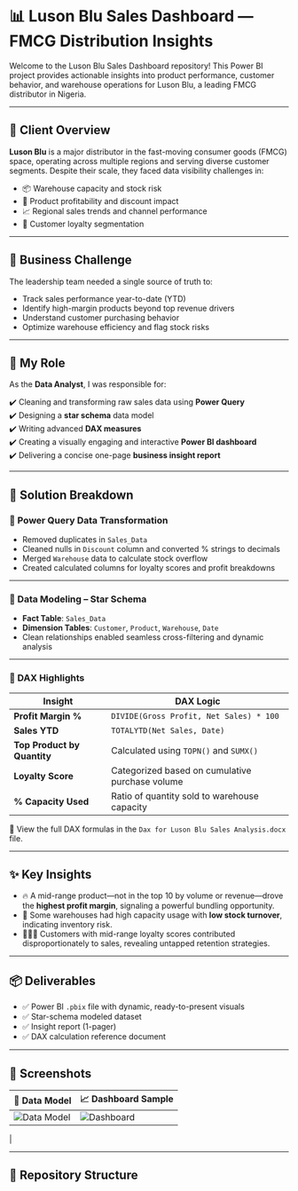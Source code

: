# 📊 Luson Blu Sales Dashboard — FMCG Distribution Insights

Welcome to the Luson Blu Sales Dashboard repository! This Power BI project provides actionable insights into product performance, customer behavior, and warehouse operations for Luson Blu, a leading FMCG distributor in Nigeria.

---

## 🏢 Client Overview

**Luson Blu** is a major distributor in the fast-moving consumer goods (FMCG) space, operating across multiple regions and serving diverse customer segments. Despite their scale, they faced data visibility challenges in:

- 📦 Warehouse capacity and stock risk
- 🛒 Product profitability and discount impact
- 📈 Regional sales trends and channel performance
- 👥 Customer loyalty segmentation

---

## 💼 Business Challenge

The leadership team needed a single source of truth to:

- Track sales performance year-to-date (YTD)
- Identify high-margin products beyond top revenue drivers
- Understand customer purchasing behavior
- Optimize warehouse efficiency and flag stock risks

---

## 🎯 My Role

As the **Data Analyst**, I was responsible for:

✔️ Cleaning and transforming raw sales data using **Power Query**  
✔️ Designing a **star schema** data model  
✔️ Writing advanced **DAX measures**  
✔️ Creating a visually engaging and interactive **Power BI dashboard**  
✔️ Delivering a concise one-page **business insight report**

---

## 🔧 Solution Breakdown

### 🔄 Power Query Data Transformation

- Removed duplicates in `Sales_Data`
- Cleaned nulls in `Discount` column and converted % strings to decimals
- Merged `Warehouse` data to calculate stock overflow
- Created calculated columns for loyalty scores and profit breakdowns

---

### 🧩 Data Modeling – Star Schema

- **Fact Table**: `Sales_Data`  
- **Dimension Tables**: `Customer`, `Product`, `Warehouse`, `Date`  
- Clean relationships enabled seamless cross-filtering and dynamic analysis

---

### 🧠 DAX Highlights

| Insight                     | DAX Logic                                                   |
|-----------------------------|-------------------------------------------------------------|
| **Profit Margin %**         | `DIVIDE(Gross Profit, Net Sales) * 100`                     |
| **Sales YTD**               | `TOTALYTD(Net Sales, Date)`                                 |
| **Top Product by Quantity** | Calculated using `TOPN()` and `SUMX()`                      |
| **Loyalty Score**           | Categorized based on cumulative purchase volume             |
| **% Capacity Used**         | Ratio of quantity sold to warehouse capacity                |

📄 View the full DAX formulas in the `Dax for Luson Blu Sales Analysis.docx` file.

---

## ✨ Key Insights

- 🔥 A mid-range product—not in the top 10 by volume or revenue—drove the **highest profit margin**, signaling a powerful bundling opportunity.
- 🧊 Some warehouses had high capacity usage with **low stock turnover**, indicating inventory risk.
- 🧑‍🤝‍🧑 Customers with mid-range loyalty scores contributed disproportionately to sales, revealing untapped retention strategies.

---

## 📦 Deliverables

- ✅ Power BI `.pbix` file with dynamic, ready-to-present visuals  
- ✅ Star-schema modeled dataset  
- ✅ Insight report (1-pager)  
- ✅ DAX calculation reference document  

---

## 📸 Screenshots

| 📍 Data Model                                    | 📈 Dashboard Sample               |
|--------------------------------------------------|-----------------------------------|
| ![Data Model](https://github.com/Peace-Igwe/Power-App-Request-Portal/blob/main/Sales-Dashboard/Luson-Blu-Analysis-Data-Model.png) | ![Dashboard](https://github.com/Peace-Igwe/Power-App-Request-Portal/blob/main/Sales-Dashboard/d8e571fa-07b8-41bb-bba7-74851884fd5c.png) |
|

---

## 📁 Repository Structure


